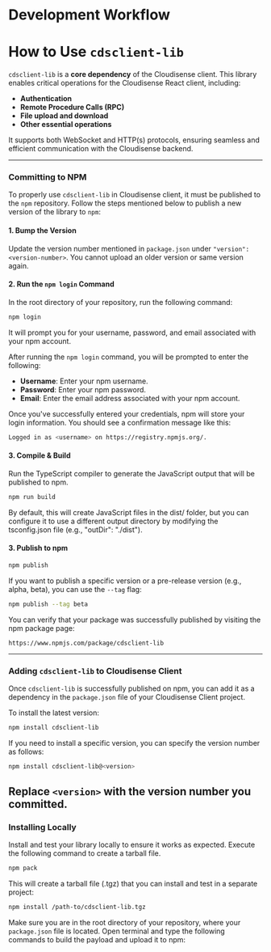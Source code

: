 # Development Workflow


# How to Use `cdsclient-lib`

`cdsclient-lib` is a **core dependency** of the Cloudisense client. This library enables critical operations for the Cloudisense React client, including:

- **Authentication**
- **Remote Procedure Calls (RPC)**
- **File upload and download**
- **Other essential operations**

It supports both WebSocket and HTTP(s) protocols, ensuring seamless and efficient communication with the Cloudisense backend.


---

### Committing to NPM

To properly use `cdsclient-lib` in Cloudisense client, it must be published to the `npm` repository. Follow the steps mentioned below to publish a new version of the library to `npm`:

#### 1. Bump the Version
Update the version number mentioned in `package.json` under `"version":<version-number>`. You cannot upload an older version or same version again.


#### 2. Run the `npm login` Command

In the root directory of your repository, run the following command:

```bash
npm login
```
It will prompt you for your username, password, and email associated with your npm account.

After running the `npm login` command, you will be prompted to enter the following:

- **Username**: Enter your npm username.
- **Password**: Enter your npm password.
- **Email**: Enter the email address associated with your npm account.

Once you've successfully entered your credentials, npm will store your login information. You should see a confirmation message like this:

```bash
Logged in as <username> on https://registry.npmjs.org/.
```

#### 3. Compile & Build

Run the TypeScript compiler to generate the JavaScript output that will be published to npm.

```sh
npm run build
```

By default, this will create JavaScript files in the dist/ folder, but you can configure it to use a different output directory by modifying the tsconfig.json file (e.g., "outDir": "./dist").


#### 3. Publish to npm

```sh
npm publish

```

If you want to publish a specific version or a pre-release version (e.g., alpha, beta), you can use the `--tag` flag:

```bash
npm publish --tag beta
```

You can verify that your package was successfully published by visiting the npm package page:

`https://www.npmjs.com/package/cdsclient-lib`

---

### Adding `cdsclient-lib` to Cloudisense Client

Once `cdsclient-lib` is successfully published on npm, you can add it as a dependency in the `package.json` file of your Cloudisense Client project.

To install the latest version:

```bash
npm install cdsclient-lib
```

If you need to install a specific version, you can specify the version number as follows:


```sh
npm install cdsclient-lib@<version>

```

Replace `<version>` with the version number you committed.
---

### Installing Locally

Install and test your library locally to ensure it works as expected. Execute the following command to create a tarball file.

```sh
npm pack
```

This will create a tarball file (.tgz) that you can install and test in a separate project:

```sh
npm install /path-to/cdsclient-lib.tgz
```

Make sure you are in the root directory of your repository, where your `package.json` file is located. Open terminal and type the following commands to build the payload and upload it to npm:
